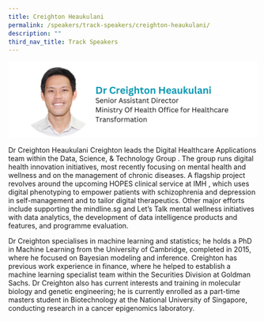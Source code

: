 ```yaml
---
title: Creighton Heaukulani
permalink: /speakers/track-speakers/creighton-heaukulani/
description: ""
third_nav_title: Track Speakers
---
```

<div style="display: flex; flex-wrap: wrap;">
  <div style="flex-basis: 100%; max-width: 100%;">
    <img alt="track speakers 1" src="/images/SpeakersPhoto/creightonheaukulani.png">
  </div>
		</div>
		
Dr Creighton Heaukulani Creighton leads the Digital Healthcare Applications team within the Data, Science, &amp; Technology Group . The group runs digital health innovation initiatives, most recently focusing on mental health and wellness and on the management of chronic diseases. A flagship project revolves around the upcoming HOPES clinical service at IMH , which uses digital phenotyping to empower patients with schizophrenia and depression in self-management and to tailor digital therapeutics. Other major efforts include supporting the mindline.sg and Let’s Talk mental wellness initiatives with data analytics, the development of data intelligence products and features, and programme evaluation.

Dr Creighton specialises in machine learning and statistics; he holds a PhD in Machine Learning from the University of Cambridge, completed in 2015, where he focused on Bayesian modeling and inference. Creighton has previous work experience in finance, where he helped to establish a machine learning specialist team within the Securities Division at Goldman Sachs. Dr Creighton also has current interests and training in molecular biology and genetic engineering; he is currently enrolled as a part-time masters student in Biotechnology at the National University of Singapore, conducting research in a cancer epigenomics laboratory.